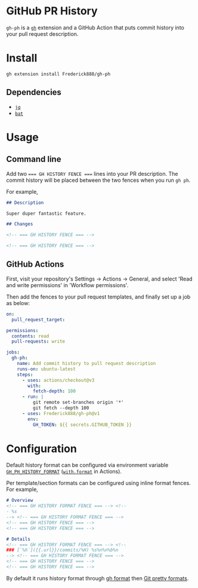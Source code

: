 # GitHub PR History

`gh-ph` is a [`gh`](https://github.com/cli/cli) extension and a GitHub Action that puts commit history into your pull request description.

# Install

`gh extension install Frederick888/gh-ph`

## Dependencies

- [`jq`](https://github.com/stedolan/jq)
- [`bat`](https://github.com/sharkdp/bat)

# Usage

## Command line

Add two `=== GH HISTORY FENCE ===` lines into your PR description. The commit history will be placed between the two fences when you run `gh ph`.

For example,

```markdown
## Description

Super duper fantastic feature.

## Changes

<!-- === GH HISTORY FENCE === -->

<!-- === GH HISTORY FENCE === -->
```

## GitHub Actions

First, visit your repository's Settings -> Actions -> General, and select 'Read and write permissions' in 'Workflow permissions'.

Then add the fences to your pull request templates, and finally set up a job as below:

```yaml
on:
  pull_request_target:

permissions:
  contents: read
  pull-requests: write

jobs:
  gh-ph:
    name: Add commit history to pull request description
    runs-on: ubuntu-latest
    steps:
      - uses: actions/checkout@v3
        with:
          fetch-depth: 100
      - run: |
          git remote set-branches origin '*'
          git fetch --depth 100
      - uses: Frederick888/gh-ph@v1
        env:
          GH_TOKEN: ${{ secrets.GITHUB_TOKEN }}
```

# Configuration

Default history format can be configured via environment variable [`GH_PH_HISTORY_FORMAT`](https://github.com/Frederick888/gh-ph/blob/1a9fe6f74a6067559885246a67f1d1df9366252c/gh-ph#L12) ([`with.format`](https://github.com/Frederick888/gh-ph/blob/1a9fe6f74a6067559885246a67f1d1df9366252c/action.yml#L8-L11) in Actions).

Per template/section formats can be configured using inline format fences. For example,

```markdown
# Overview
<!-- === GH HISTORY FORMAT FENCE === --> <!--
- %s
--> <!-- === GH HISTORY FORMAT FENCE === -->
<!-- === GH HISTORY FENCE === -->
<!-- === GH HISTORY FENCE === -->

# Details
<!-- === GH HISTORY FORMAT FENCE === --> <!--
### [`%h`]({{.url}}/commits/%H) %s%n%n%b%n
--> <!-- === GH HISTORY FORMAT FENCE === -->
<!-- === GH HISTORY FENCE === -->
<!-- === GH HISTORY FENCE === -->
```

By default it runs history format through [gh format](https://cli.github.com/manual/gh_help_formatting) then [Git pretty formats](https://git-scm.com/docs/pretty-formats).

